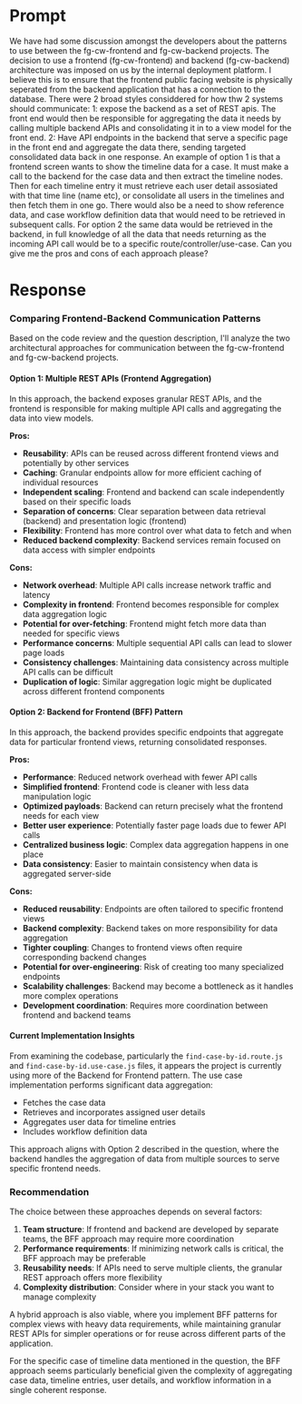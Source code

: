 # Prompt

We have had some discussion amongst the developers about the patterns to use between the fg-cw-frontend and fg-cw-backend projects. The decision to use a frontend (fg-cw-frontend) and backend (fg-cw-backend) architecture was imposed on us by the internal deployment platform. I believe this is to ensure that the frontend public facing website is physically seperated from the backend application that has a connection to the database. There were 2 broad styles considdered for how thw 2 systems should communicate: 1: expose the backend as a set of REST apis. The front end would then be responsible for aggregating the data it needs by calling multiple backend APIs and consolidating it in to a view model for the front end. 2: Have API endpoints in the backend that serve a specific page in the front end and aggregate the data there, sending targeted consolidated data back in one response. An example of option 1 is that a frontend screen wants to show the timeline data for a case. It must make a call to the backend for the case data and then extract the timeline nodes. Then for each timeline entry it must retrieve each user detail assosiated with that time line (name etc), or consolidate all users in the timelines and then fetch them in one go. There would also be a need to show reference data, and case workflow definition data that would need to be retrieved in subsequent calls. For option 2 the same data would be retrieved in the backend, in full knowledge of all the data that needs returning as the incoming API call would be to a specific route/controller/use-case. Can you give me the pros and cons of each approach please?

# Response

### Comparing Frontend-Backend Communication Patterns

Based on the code review and the question description, I'll analyze the two architectural approaches for communication between the fg-cw-frontend and fg-cw-backend projects.

#### Option 1: Multiple REST APIs (Frontend Aggregation)

In this approach, the backend exposes granular REST APIs, and the frontend is responsible for making multiple API calls and aggregating the data into view models.

**Pros:**

- **Reusability**: APIs can be reused across different frontend views and potentially by other services
- **Caching**: Granular endpoints allow for more efficient caching of individual resources
- **Independent scaling**: Frontend and backend can scale independently based on their specific loads
- **Separation of concerns**: Clear separation between data retrieval (backend) and presentation logic (frontend)
- **Flexibility**: Frontend has more control over what data to fetch and when
- **Reduced backend complexity**: Backend services remain focused on data access with simpler endpoints

**Cons:**

- **Network overhead**: Multiple API calls increase network traffic and latency
- **Complexity in frontend**: Frontend becomes responsible for complex data aggregation logic
- **Potential for over-fetching**: Frontend might fetch more data than needed for specific views
- **Performance concerns**: Multiple sequential API calls can lead to slower page loads
- **Consistency challenges**: Maintaining data consistency across multiple API calls can be difficult
- **Duplication of logic**: Similar aggregation logic might be duplicated across different frontend components

#### Option 2: Backend for Frontend (BFF) Pattern

In this approach, the backend provides specific endpoints that aggregate data for particular frontend views, returning consolidated responses.

**Pros:**

- **Performance**: Reduced network overhead with fewer API calls
- **Simplified frontend**: Frontend code is cleaner with less data manipulation logic
- **Optimized payloads**: Backend can return precisely what the frontend needs for each view
- **Better user experience**: Potentially faster page loads due to fewer API calls
- **Centralized business logic**: Complex data aggregation happens in one place
- **Data consistency**: Easier to maintain consistency when data is aggregated server-side

**Cons:**

- **Reduced reusability**: Endpoints are often tailored to specific frontend views
- **Backend complexity**: Backend takes on more responsibility for data aggregation
- **Tighter coupling**: Changes to frontend views often require corresponding backend changes
- **Potential for over-engineering**: Risk of creating too many specialized endpoints
- **Scalability challenges**: Backend may become a bottleneck as it handles more complex operations
- **Development coordination**: Requires more coordination between frontend and backend teams

#### Current Implementation Insights

From examining the codebase, particularly the `find-case-by-id.route.js` and `find-case-by-id.use-case.js` files, it appears the project is currently using more of the Backend for Frontend pattern. The use case implementation performs significant data aggregation:

- Fetches the case data
- Retrieves and incorporates assigned user details
- Aggregates user data for timeline entries
- Includes workflow definition data

This approach aligns with Option 2 described in the question, where the backend handles the aggregation of data from multiple sources to serve specific frontend needs.

### Recommendation

The choice between these approaches depends on several factors:

1. **Team structure**: If frontend and backend are developed by separate teams, the BFF approach may require more coordination
2. **Performance requirements**: If minimizing network calls is critical, the BFF approach may be preferable
3. **Reusability needs**: If APIs need to serve multiple clients, the granular REST approach offers more flexibility
4. **Complexity distribution**: Consider where in your stack you want to manage complexity

A hybrid approach is also viable, where you implement BFF patterns for complex views with heavy data requirements, while maintaining granular REST APIs for simpler operations or for reuse across different parts of the application.

For the specific case of timeline data mentioned in the question, the BFF approach seems particularly beneficial given the complexity of aggregating case data, timeline entries, user details, and workflow information in a single coherent response.
